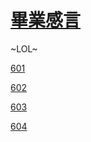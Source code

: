 # <a href="https://git.smtw.tw/">畢業感言</a> #
~LOL~
<title>畢業感言</title>

<p><a href="https://sc.retw.tech/601/index.html">601</a></p>

<p><a href="https://sc.retw.tech/602/index.html">602</a></p>

<p><a href="https://sc.retw.tech/603/index.html">603</a></p>

<p><a href="https://sc.retw.tech/604/index.html">604</a></p>
